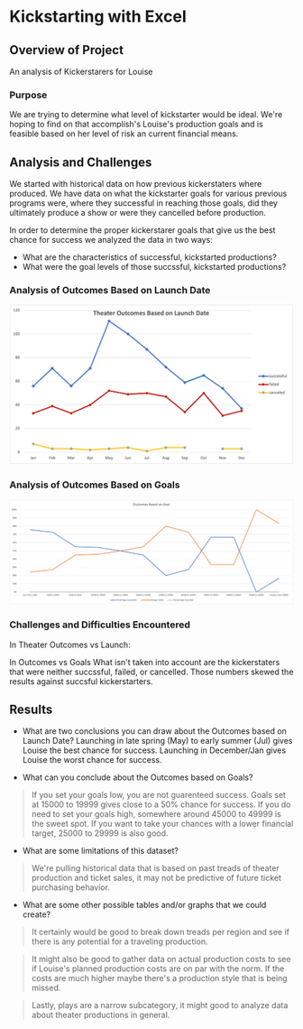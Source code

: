 # Kickstarting with Excel

## Overview of Project

An analysis of Kickerstarers for Louise

### Purpose

We are trying to determine what level of kickstarter would be ideal.  We're hoping to find on that accomplish's Louise's production goals and is feasible based on her level of risk an current financial means.

## Analysis and Challenges

We started with historical data on how previous kickerstaters where produced. We have data on what the kickstarter goals for various previous programs were, where they successful in reaching those goals, did they ultimately produce a show or were they cancelled before production.

In order to determine the proper kickerstarer goals that give us the best chance for success we analyzed the data in two ways:  

* What are the characteristics of successful, kickstarted productions?
* What were the goal levels of those succssful, kickstarted productions?

### Analysis of Outcomes Based on Launch Date

![Theater Outcomes vs Launch](resources/Theater_Outcomes_vs_Launch.png)

### Analysis of Outcomes Based on Goals

![Outcomes vs Goals](resources/Outcomes_vs_Goals.png)

### Challenges and Difficulties Encountered

In Theater Outcomes vs Launch:

In Outcomes vs Goals
What isn't taken into account are the kickerstaters that were neither succssful, failed, or cancelled.  Those numbers skewed the results against succsful kickerstarters.

## Results

- What are two conclusions you can draw about the Outcomes based on Launch Date?
Launching in late spring (May) to early summer (Jul) gives Louise the best chance for success.
Launching in December/Jan gives Louise the worst chance for success.

- What can you conclude about the Outcomes based on Goals?

> If you set your goals low, you are not guarenteed success.  Goals set at 15000 to 19999 gives close to a 50% chance for success.  If you do need to set your goals high, somewhere around 45000 to 49999 is the sweet spot. If you want to take your chances with a lower financial target, 25000 to 29999 is also good.

- What are some limitations of this dataset?

>We're pulling historical data that is based on past treads of theater production and ticket sales, it may not be predictive of future ticket purchasing behavior.

- What are some other possible tables and/or graphs that we could create?

> It certainly would be good to break down treads per region and see if there is any potential for a traveling production. 

>It might also be good to gather data on actual production costs to see if Louise's planned production costs are on par with the norm.  If the costs are much higher maybe there's a production style that is being missed.  

>Lastly, plays are a narrow subcategory, it might good to analyze data about theater productions in general.